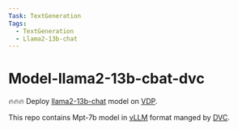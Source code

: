 ```yaml
---
Task: TextGeneration
Tags:
  - TextGeneration
  - Llama2-13b-chat
---
```


# Model-llama2-13b-cbat-dvc

🔥🔥🔥 Deploy [llama2-13b-chat](https://huggingface.co/meta-llama/Llama-2-13b-chat-hf) model on [VDP](https://github.com/instill-ai/vdp). 

This repo contains Mpt-7b model in [vLLM](https://github.com/vllm-project/vllm) format manged by [DVC](https://dvc.org/).
